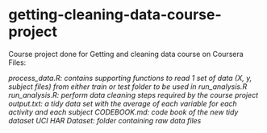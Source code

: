 # getting-cleaning-data-course-project
Course project done for Getting and cleaning data course on Coursera Files:

*process_data.R: contains supporting functions to read 1 set of data (X, y, subject files) from either train or test folder to be used in run_analysis.R*
*run_analysis.R: perform data cleaning steps required by the course project*
*output.txt: a tidy data set with the average of each variable for each activity and each subject*
*CODEBOOK.md: code book of the new tidy dataset*
*UCI HAR Dataset: folder containing raw data files*
